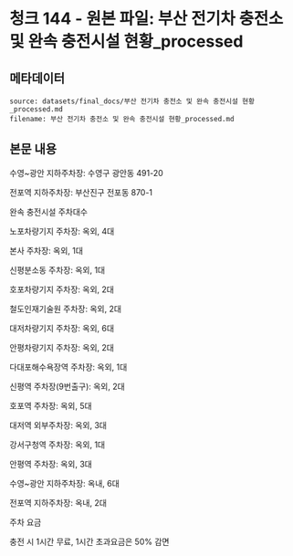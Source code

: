 # 청크 144 - 원본 파일: 부산 전기차 충전소 및 완속 충전시설 현황_processed

## 메타데이터

```
source: datasets/final_docs/부산 전기차 충전소 및 완속 충전시설 현황_processed.md
filename: 부산 전기차 충전소 및 완속 충전시설 현황_processed.md
```

## 본문 내용

수영~광안 지하주차장: 수영구 광안동 491-20

전포역 지하주차장: 부산진구 전포동 870-1

완속 충전시설 주차대수

노포차량기지 주차장: 옥외, 4대

본사 주차장: 옥외, 1대

신평분소동 주차장: 옥외, 1대

호포차량기지 주차장: 옥외, 2대

철도인재기술원 주차장: 옥외, 2대

대저차량기지 주차장: 옥외, 6대

안평차량기지 주차장: 옥외, 2대

다대포해수욕장역 주차장: 옥외, 1대

신평역 주차장(9번출구): 옥외, 2대

호포역 주차장: 옥외, 5대

대저역 외부주차장: 옥외, 3대

강서구청역 주차장: 옥외, 1대

안평역 주차장: 옥외, 3대

수영~광안 지하주차장: 옥내, 6대

전포역 지하주차장: 옥내, 2대

주차 요금

충전 시 1시간 무료, 1시간 초과요금은 50% 감면
